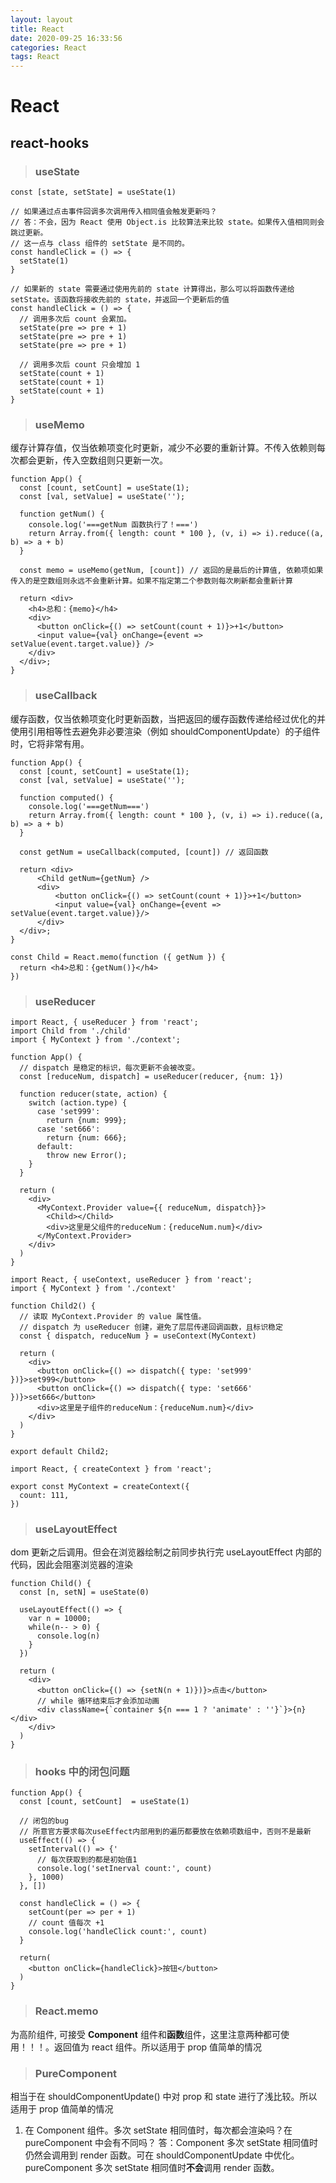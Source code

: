 ```yaml
---
layout: layout
title: React
date: 2020-09-25 16:33:56
categories: React
tags: React
---
```


# React

## react-hooks
> ### useState
```
const [state, setState] = useState(1)

// 如果通过点击事件回调多次调用传入相同值会触发更新吗？
// 答：不会，因为 React 使用 Object.is 比较算法来比较 state。如果传入值相同则会跳过更新。
// 这一点与 class 组件的 setState 是不同的。
const handleClick = () => {
  setState(1)
}

// 如果新的 state 需要通过使用先前的 state 计算得出，那么可以将函数传递给 setState。该函数将接收先前的 state，并返回一个更新后的值
const handleClick = () => {
  // 调用多次后 count 会累加。
  setState(pre => pre + 1)
  setState(pre => pre + 1)
  setState(pre => pre + 1)

  // 调用多次后 count 只会增加 1
  setState(count + 1)
  setState(count + 1)
  setState(count + 1)
}
```

> ### useMemo
缓存计算存值，仅当依赖项变化时更新，减少不必要的重新计算。不传入依赖则每次都会更新，传入空数组则只更新一次。
```
function App() {
  const [count, setCount] = useState(1);
  const [val, setValue] = useState('');

  function getNum() {
    console.log('===getNum 函数执行了！===')
    return Array.from({ length: count * 100 }, (v, i) => i).reduce((a, b) => a + b)
  }

  const memo = useMemo(getNum, [count]) // 返回的是最后的计算值, 依赖项如果传入的是空数组则永远不会重新计算。如果不指定第二个参数则每次刷新都会重新计算

  return <div>
    <h4>总和：{memo}</h4>
    <div>
      <button onClick={() => setCount(count + 1)}>+1</button>
      <input value={val} onChange={event => setValue(event.target.value)} />
    </div>
  </div>;
}
```

> ### useCallback
缓存函数，仅当依赖项变化时更新函数，当把返回的缓存函数传递给经过优化的并使用引用相等性去避免非必要渲染（例如 shouldComponentUpdate）的子组件时，它将非常有用。
```
function App() {
  const [count, setCount] = useState(1);
  const [val, setValue] = useState('');

  function computed() {
    console.log('===getNum===')
    return Array.from({ length: count * 100 }, (v, i) => i).reduce((a, b) => a + b)
  }

  const getNum = useCallback(computed, [count]) // 返回函数

  return <div>
      <Child getNum={getNum} />
      <div>
          <button onClick={() => setCount(count + 1)}>+1</button>
          <input value={val} onChange={event => setValue(event.target.value)}/>
      </div>
  </div>;
}

const Child = React.memo(function ({ getNum }) {
  return <h4>总和：{getNum()}</h4>
})
```

> ### useReducer
```
import React, { useReducer } from 'react';
import Child from './child'
import { MyContext } from './context';

function App() {
  // dispatch 是稳定的标识，每次更新不会被改变。
  const [reduceNum, dispatch] = useReducer(reducer, {num: 1})

  function reducer(state, action) {
    switch (action.type) {
      case 'set999':
        return {num: 999};
      case 'set666':
        return {num: 666};
      default:
        throw new Error();
    }
  }

  return (
    <div>
      <MyContext.Provider value={{ reduceNum, dispatch}}>
        <Child></Child>
        <div>这里是父组件的reduceNum：{reduceNum.num}</div>
      </MyContext.Provider>
    </div>
  )
}
```
```
import React, { useContext, useReducer } from 'react';
import { MyContext } from './context'

function Child2() {
  // 读取 MyContext.Provider 的 value 属性值。
  // dispatch 为 useReducer 创建，避免了层层传递回调函数，且标识稳定
  const { dispatch, reduceNum } = useContext(MyContext)

  return (
    <div>
      <button onClick={() => dispatch({ type: 'set999' })}>set999</button>
      <button onClick={() => dispatch({ type: 'set666' })}>set666</button>
      <div>这里是子组件的reduceNum：{reduceNum.num}</div>
    </div>
  )
}

export default Child2;
```
```
import React, { createContext } from 'react';

export const MyContext = createContext({
  count: 111,
})
```

> ### useLayoutEffect 
dom 更新之后调用。但会在浏览器绘制之前同步执行完 useLayoutEffect 内部的代码，因此会阻塞浏览器的渲染
```
function Child() {
  const [n, setN] = useState(0)

  useLayoutEffect(() => {
    var n = 10000;
    while(n-- > 0) {
      console.log(n)
    }
  })

  return (
    <div>
      <button onClick={() => {setN(n + 1)})}>点击</button>
      // while 循环结束后才会添加动画
      <div className={`container ${n === 1 ? 'animate' : ''}`}>{n}</div>
    </div>
  )
}
```

> ### hooks 中的闭包问题
```
function App() {
  const [count, setCount]  = useState(1)

  // 闭包的bug
  // 所意官方要求每次useEffect内部用到的遍历都要放在依赖项数组中，否则不是最新
  useEffect(() => {
    setInterval(() => {'
      // 每次获取到的都是初始值1
      console.log('setInerval count:', count)
    }, 1000)
  }, [])

  const handleClick = () => {
    setCount(per => per + 1)
    // count 值每次 +1
    console.log('handleClick count:', count)
  }
  
  return(
    <button onClick={handleClick}>按钮</button>
  )
}
```

> ### React.memo 
为高阶组件, 可接受 **Component** 组件和**函数**组件，这里注意两种都可使用！！！。返回值为 react 组件。所以适用于 prop 值简单的情况

> ### PureComponent
相当于在 shouldComponentUpdate() 中对 prop 和 state 进行了浅比较。所以适用于 prop 值简单的情况
1. 在 Component 组件。多次 setState 相同值时，每次都会渲染吗？在 pureComponent 中会有不同吗？
答：Component 多次 setState 相同值时仍然会调用到 render 函数。可在 shouldComponentUpdate 中优化。
pureComponent 多次 setState 相同值时**不会**调用 render 函数。